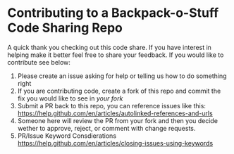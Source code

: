 # Contributing to a Backpack-o-Stuff Code Sharing Repo

A quick thank you checking out this code share. If you have interest in helping make it better feel free to share your feedback. If you would like to contribute see below:

1. Please create an issue asking for help or telling us how to do something right
2. If you are contributing code, create a fork of this repo and commit the fix you would like to see in *your fork*
3. Submit a PR back to this repo, you can reference issues like this: https://help.github.com/en/articles/autolinked-references-and-urls
4. Someone here will review the PR from your fork and then you decide wether to approve, reject, or comment with change requests.
5. PR/Issue Keyword Consdierations https://help.github.com/en/articles/closing-issues-using-keywords
